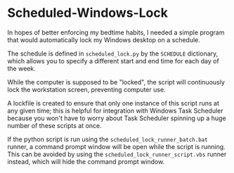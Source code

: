 # Scheduled-Windows-Lock

In hopes of better enforcing my bedtime habits, I needed a simple program that would automatically lock my Windows desktop on a schedule.

The schedule is defined in `scheduled_lock.py` by the `SCHEDULE` dictionary, which allows you to specify a different start and end time for each day of the week.

While the computer is supposed to be "locked", the script will continuously lock the workstation screen, preventing computer use.

A lockfile is created to ensure that only one instance of this script runs at any given time; this is helpful for integration with Windows Task Scheduler because you won't have to worry about Task Scheduler spinning up a huge number of these scripts at once.

If the python script is run using the `scheduled_lock_runner_batch.bat` runner, a command prompt window will be open while the script is running. This can be avoided by using the `scheduled_lock_runner_script.vbs` runner instead, which will hide the command prompt window.
